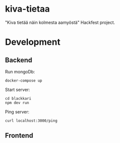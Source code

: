 # kiva-tietaa
"Kiva tietää näin kolmesta aamyöstä" Hackfest project.

# Development

## Backend

Run mongoDb:

```
docker-compose up
```

Start server:

```
cd blackkari
npm dev run
```

Ping server:

```
curl localhost:3000/ping
```

## Frontend